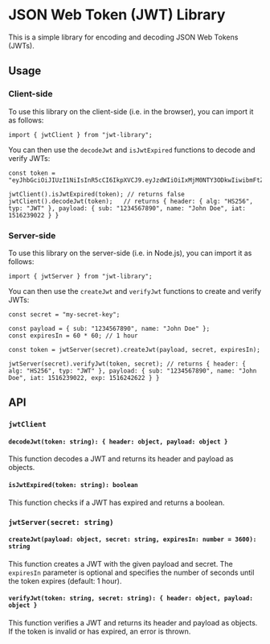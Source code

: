 # JSON Web Token (JWT) Library

This is a simple library for encoding and decoding JSON Web Tokens (JWTs).

## Usage

### Client-side

To use this library on the client-side (i.e. in the browser), you can import it as follows:

```
import { jwtClient } from "jwt-library";
```

You can then use the `decodeJwt` and `isJwtExpired` functions to decode and verify JWTs:

```
const token = "eyJhbGciOiJIUzI1NiIsInR5cCI6IkpXVCJ9.eyJzdWIiOiIxMjM0NTY3ODkwIiwibmFtZSI6IkpvaG4gRG9lIiwiaWF0IjoxNTE2MjM5MDIyfQ.SflKxwRJSMeKKF2QT4fwpMeJf36POk6yJV_adQssw5c";

jwtClient().isJwtExpired(token); // returns false
jwtClient().decodeJwt(token);   // returns { header: { alg: "HS256", typ: "JWT" }, payload: { sub: "1234567890", name: "John Doe", iat: 1516239022 } }
```

### Server-side

To use this library on the server-side (i.e. in Node.js), you can import it as follows:

```
import { jwtServer } from "jwt-library";
```

You can then use the `createJwt` and `verifyJwt` functions to create and verify JWTs:

```
const secret = "my-secret-key";

const payload = { sub: "1234567890", name: "John Doe" };
const expiresIn = 60 * 60; // 1 hour

const token = jwtServer(secret).createJwt(payload, secret, expiresIn);

jwtServer(secret).verifyJwt(token, secret); // returns { header: { alg: "HS256", typ: "JWT" }, payload: { sub: "1234567890", name: "John Doe", iat: 1516239022, exp: 1516242622 } }
```

## API

### `jwtClient`

#### `decodeJwt(token: string): { header: object, payload: object }`

This function decodes a JWT and returns its header and payload as objects.

#### `isJwtExpired(token: string): boolean`

This function checks if a JWT has expired and returns a boolean.

### `jwtServer(secret: string)`

#### `createJwt(payload: object, secret: string, expiresIn: number = 3600): string`

This function creates a JWT with the given payload and secret. The `expiresIn` parameter is optional and specifies the number of seconds until the token expires (default: 1 hour).

#### `verifyJwt(token: string, secret: string): { header: object, payload: object }`

This function verifies a JWT and returns its header and payload as objects. If the token is invalid or has expired, an error is thrown.